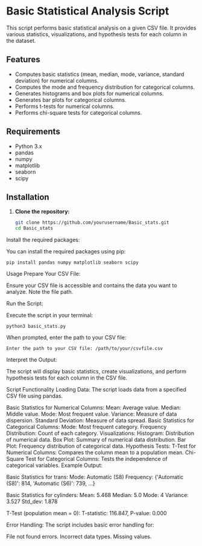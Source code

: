# Basic Statistical Analysis Script

This script performs basic statistical analysis on a given CSV file. It provides various statistics, visualizations, and hypothesis tests for each column in the dataset.

## Features

- Computes basic statistics (mean, median, mode, variance, standard deviation) for numerical columns.
- Computes the mode and frequency distribution for categorical columns.
- Generates histograms and box plots for numerical columns.
- Generates bar plots for categorical columns.
- Performs t-tests for numerical columns.
- Performs chi-square tests for categorical columns.

## Requirements

- Python 3.x
- pandas
- numpy
- matplotlib
- seaborn
- scipy

## Installation

1. **Clone the repository:**

   ```sh
   git clone https://github.com/yourusername/Basic_stats.git
   cd Basic_stats

Install the required packages:

You can install the required packages using pip:

`pip install pandas numpy matplotlib seaborn scipy`

Usage
Prepare Your CSV File:

Ensure your CSV file is accessible and contains the data you want to analyze. Note the file path.

Run the Script:

Execute the script in your terminal:

`python3 basic_stats.py`

When prompted, enter the path to your CSV file:

`Enter the path to your CSV file: /path/to/your/csvfile.csv`

Interpret the Output:

The script will display basic statistics, create visualizations, and perform hypothesis tests for each column in the CSV file.

Script Functionality
Loading Data:
The script loads data from a specified CSV file using pandas.

Basic Statistics for Numerical Columns:
Mean: Average value.
Median: Middle value.
Mode: Most frequent value.
Variance: Measure of data dispersion.
Standard Deviation: Measure of data spread.
Basic Statistics for Categorical Columns:
Mode: Most frequent category.
Frequency Distribution: Count of each category.
Visualizations:
Histogram: Distribution of numerical data.
Box Plot: Summary of numerical data distribution.
Bar Plot: Frequency distribution of categorical data.
Hypothesis Tests:
T-Test for Numerical Columns: Compares the column mean to a population mean.
Chi-Square Test for Categorical Columns: Tests the independence of categorical variables.
Example Output:


Basic Statistics for trans:
  Mode: Automatic (S8)
  Frequency: {'Automatic (S8)': 814, 'Automatic (S6)': 739, ...}
  
Basic Statistics for cylinders:
  Mean: 5.468
  Median: 5.0
  Mode: 4
  Variance: 3.527
  Std_dev: 1.878

  T-Test (population mean = 0):
    T-statistic: 116.847, P-value: 0.000

Error Handling:
The script includes basic error handling for:

File not found errors.
Incorrect data types.
Missing values.




